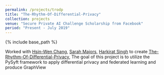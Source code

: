 ```yaml
---
permalink: /projects/trodp
title: "The-Rhythm-Of-Differential-Privacy"
collection: projects
venue: "Secure Private AI Challenge Scholarship from Facebook"
period: "Present - July 2019"
---
```


{% include base_path %}


Worked with [Hsin-Wen Chang](https://www.linkedin.com/in/hsin-wen-chang/), [Sarah Majors](https://www.linkedin.com/in/sarah-majors-030991a5/), [Harkirat Singh](https://www.linkedin.com/in/harkirat155/) to create
[The-Rhythm-Of-Differential-Privacy](https://github.com/ahkhalwai/UdacityOpenSource/tree/master/The-Rhythm-Of-Differential-Privacy), The goal of this project is to utilize the PySyft framework to apply differential privacy and federated learning and produce
GraphView
